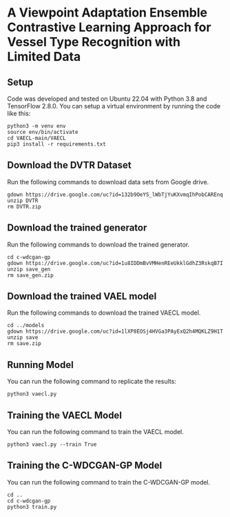 # A Viewpoint Adaptation Ensemble Contrastive Learning Approach for Vessel Type Recognition with Limited Data
## Setup
Code was developed and tested on Ubuntu 22.04 with Python 3.8 and TensorFlow 2.8.0. You can setup a virtual environment by running the code like this:
```
python3 -m venv env
source env/bin/activate
cd VAECL-main/VAECL
pip3 install -r requirements.txt
```
## Download the DVTR Dataset
Run the following commands to download data sets from Google drive.
```
gdown https://drive.google.com/uc?id=132b9OeYS_lWbTjYuKXvmqIhPobCAREnq
unzip DVTR
rm DVTR.zip
```
## Download the trained generator
Run the following commands to download the trained generator.
```
cd c-wdcgan-gp
gdown https://drive.google.com/uc?id=1u8IDDmBvVMHenREeUkklGdhZ3RskqB7I
unzip save_gen
rm save_gen.zip
```
## Download the trained VAEL model
Run the following commands to download the trained VAECL model.
```
cd ../models
gdown https://drive.google.com/uc?id=1lXP8EOSj4HVGa3PAyExQ2h4MQKLZ9H1T
unzip save
rm save.zip
```
## Running Model
You can run the following command to replicate the results:
```
python3 vaecl.py
```
## Training the VAECL Model
You can run the following command to train the VAECL model.
```
python3 vaecl.py --train True
```
## Training the C-WDCGAN-GP Model
You can run the following command to train the C-WDCGAN-GP model.
```
cd ..
cd c-wdcgan-gp
python3 train.py
```
